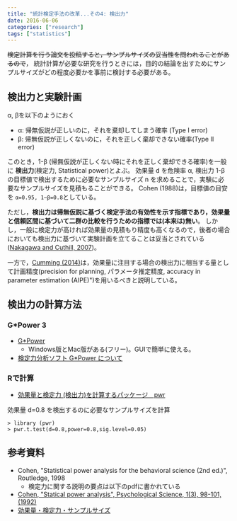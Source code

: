 ```yaml
---
title: "統計検定手法の改革...その4: 検出力"
date: 2016-06-06
categories: ["research"]
tags: ["statistics"]
---
```


~~検定計算を行う論文を投稿すると，サンプルサイズの妥当性を問われることがあるので~~，
統計計算が必要な研究を行うときには，目的の結論を出すためにサンプルサイズがどの程度必要かを事前に検討する必要がある。

<!--more-->

## 検出力と実験計画

α, βを以下のようにおく

- α: 帰無仮説が正しいのに，それを棄却してしまう確率 (Type I error)
- β: 帰無仮説が正しくないのに，それを正しく棄却できない確率(Type II error)

このとき，1-β (帰無仮説が正しくない時にそれを正しく棄却できる確率)を一般に **検出力**(検定力, Statistical power)とよぶ。
効果量 d を危険率 α, 検出力 1-β の目標値で検出するために必要なサンプルサイズ n を求めることで，実験に必要なサンプルサイズを見積もることができる。
Cohen (1988)は，目標値の目安を `α=0.95, 1−β=0.8`としている。

ただし，**検出力は帰無仮説に基づく検定手法の有効性を示す指標であり，効果量と信頼区間に基づいて二群の比較を行うための指標では(本来は)無い**。
しかし，一般に検定力が高ければ効果量の見積もり精度も高くなるので，後者の場合においても検出力に基づいて実験計画を立てることは妥当とされている
([Nakagawa and Cuthill, 2007](http://www.ncbi.nlm.nih.gov/pubmed/17944619))。

一方で，[Cumming (2014)](http://pss.sagepub.com/content/early/2013/11/07/0956797613504966)は，効果量に注目する場合の検出力に相当する量として計画精度(precision for planning, パラメータ推定精度, accuracy in parameter estimation (AIPE)")を用いるべきと説明している。

## 検出力の計算方法

### G*Power 3

- [G*Power](http://www.gpower.hhu.de/)
	- Windows版とMac版がある(フリー)。GUIで簡単に使える。
- [検定力分析ソフト G*Power について](http://www.relak.net/psy/power/p4.htm)

### Rで計算

- [効果量と検定力 (検出力)を計算するパッケージ　pwr](http://monge.tec.fukuoka-u.ac.jp/R_analysis/effect_size_pwr_01.html)

効果量 d=0.8 を検出するのに必要なサンプルサイズを計算
```
> library (pwr)
> pwr.t.test(d=0.8,power=0.8,sig.level=0.05)
```

## 参考資料

- Cohen, "Statistical power analysis for the behavioral science (2nd ed.)", Routledge, 1998
	- 検定力に関する説明の要点は以下のpdfに書かれている
- [Cohen, "Statical power analysis", Psychological Science, 1(3), 98-101, (1992)](http://courses.csusm.edu/psyc393md/2011-Fall-41892/readings/StatisticalPower/Cohen(1992)StatisticalPower.pdf)
- [効果量・検定力・サンプルサイズ](http://sc1.cc.kochi-u.ac.jp/~murakami/cgi-bin/FSW/fswiki.cgi?page=%B8%FA%B2%CC%CE%CC%A1%A6%B8%A1%C4%EA%CE%CF%A1%A6%A5%B5%A5%F3%A5%D7%A5%EB%A5%B5%A5%A4%A5%BA)
